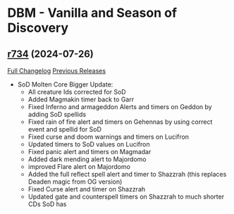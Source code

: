 # DBM - Vanilla and Season of Discovery

## [r734](https://github.com/DeadlyBossMods/DBM-Vanilla/tree/r734) (2024-07-26)
[Full Changelog](https://github.com/DeadlyBossMods/DBM-Vanilla/compare/r733...r734) [Previous Releases](https://github.com/DeadlyBossMods/DBM-Vanilla/releases)

- SoD Molten Core Bigger Update:  
     - All creature Ids corrected for SoD  
     - Added Magmakin timer back to Garr  
     - Fixed Inferno and armageddon Alerts and timers on Geddon by adding SoD spellids  
     - Fixed rain of fire alert and timers on Gehennas by using correct event and spellid for SoD  
     - Fixed curse and doom warnings and timers on Lucifron  
     - Updated timers to SoD values on Lucifron  
     - Fixed panic alert and timers on Magmadar  
     - Added dark mending alert to Majordomo  
     - improved Flare alert on Majordomo  
     - Added the full reflect spell alert and timer to Shazzrah (this replaces Deaden magic from OG version)  
     - Fixed Curse alert and timer on Shazzrah  
     - Updated gate and counterspell timers on Shazzrah to much shorter CDs SoD has  

